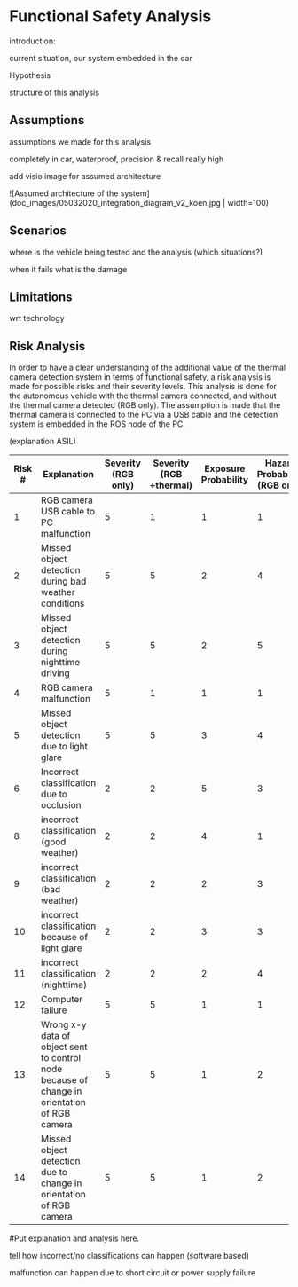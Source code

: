 # Functional Safety Analysis

introduction:

current situation, our system embedded in the car

Hypothesis

structure of this analysis

## Assumptions

assumptions we made for this analysis

completely in car, waterproof, precision & recall really high

add visio image for assumed architecture

![Assumed architecture of the system](doc_images/05032020_integration_diagram_v2_koen.jpg | width=100)

## Scenarios

where is the vehicle being tested and the analysis (which situations?)

when it fails what is the damage

## Limitations

wrt technology

## Risk Analysis

In order to have a clear understanding of the additional value of the thermal camera detection system in terms of functional safety, a risk analysis is made for possible risks and their severity levels. This analysis is done for the autonomous vehicle with the thermal camera connected, and without the thermal camera detected (RGB only). The assumption is made that the thermal camera is connected to the PC via a USB cable and the detection system is embedded in the ROS node of the PC. 

(explanation ASIL)

| Risk # | Explanation                                                  | Severity (RGB only) | Severity (RGB +thermal) | Exposure Probability | Hazard Probability (RGB only) | Hazard probability (RGB+thermal) |
| ------ | ------------------------------------------------------------ | ------------------- | ----------------------- | -------------------- | ----------------------------- | -------------------------------- |
| 1      | RGB camera USB cable to PC malfunction                       | 5                   | 1                       | 1                    | 1                             | 1                                |
| 2      | Missed object detection during bad weather conditions        | 5                   | 5                       | 2                    | 4                             | 1                                |
| 3      | Missed object detection during nighttime driving             | 5                   | 5                       | 2                    | 5                             | 1                                |
| 4      | RGB camera malfunction                                       | 5                   | 1                       | 1                    | 1                             | 1                                |
| 5      | Missed object detection due to light glare                   | 5                   | 5                       | 3                    | 4                             | 1                                |
| 6      | Incorrect classification due to occlusion                    | 2                   | 2                       | 5                    | 3                             | 2                                |
| 8      | incorrect classification (good weather)                      | 2                   | 2                       | 4                    | 1                             | 1                                |
| 9      | incorrect classification (bad weather)                       | 2                   | 2                       | 2                    | 3                             | 1                                |
| 10     | incorrect classification because of light glare              | 2                   | 2                       | 3                    | 3                             | 1                                |
| 11     | incorrect classification (nighttime)                         | 2                   | 2                       | 2                    | 4                             | 1                                |
| 12     | Computer failure                                             | 5                   | 5                       | 1                    | 1                             | 1                                |
| 13     | Wrong x-y data of object sent to control node because of change in orientation of RGB camera | 5                   | 5                       | 1                    | 2                             | 1                                |
| 14     | Missed object detection due to change in orientation of RGB camera | 5                   | 5                       | 1                    | 2                             | 1                                |

#Put explanation and analysis here.

tell how incorrect/no classifications can happen (software based)

malfunction can happen due to short circuit or power supply failure





